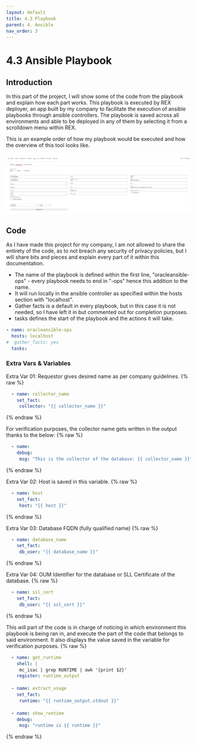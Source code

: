 ```yaml
---
layout: default
title: 4.3 Playbook
parent: 4. Ansible
nav_order: 3
---
```


# 4.3 Ansible Playbook

## Introduction

In this part of the project, I will show some of the code from the playbook and explain how each part works. This playbook is executed by REX deployer, an app built by my company to facilitate the execution of ansible playbooks through ansible controllers.
The playbook is saved across all environments and able to be deployed in any of them by selecting it from a scrolldown menu within REX.

This is an example order of how my playbook would be executed and how the overview of this tool looks like.

![REX_Deployer](../../resources/images/REX_Order_Example.PNG)

## Code

As I have made this project for my company, I am not allowed to share the entirety of the code, as to not breach any security of privacy policies, but I will share bits and pieces and explain every part of it within this documentation.

- The name of the playbook is defined within the first line, "oracleansible-ops" - every playbook needs to end in "-ops" hence this addition to the name.
- It will run locally in the ansible controller as specified within the hosts section with "localhost".
- Gather facts is a default in every playbook, but in this case it is not needed, so I have left it in but commented out for completion purposes.
- tasks defines the start of the playbook and the actions it will take.

```yaml
- name: oracleansible-ops
  hosts: localhost
#  gather_facts: yes
  tasks:
```

### Extra Vars & Variables

Extra Var 01: Requestor gives desired name as per company guidelines.
{% raw %}
```yaml
  - name: collector_name
    set_fact:
     collector: "{{ collector_name }}"
```
{% endraw %}


For verification purposes, the collector name gets written in the output thanks to the below:
{% raw %}
```yaml
  - name:
    debug:
     msg: "This is the collector of the database: {{ collector_name }}"
```
{% endraw %}

Extra Var 02: Host is saved in this variable.
{% raw %}
```yaml
  - name: host
    set_fact:
     host: "{{ host }}"
```
{% endraw %}

Extra Var 03: Database FQDN (fully qualified name)
{% raw %}
```yaml
  - name: database_name
    set_fact:
     db_user: "{{ database_name }}"
```
{% endraw %}

Extra Var 04: OUM Identifier for the database or SLL Certificate of the database.
{% raw %}
```yaml
  - name: ssl_cert
    set_fact:
     db_user: "{{ ssl_cert }}"

```
{% endraw %}

This will part of the code is in charge of noticing in which environment this playbook is being ran in, and execute the part of the code that belongs to said environment.
It also displays the value saved in the variable for verification purposes.
{% raw %}
```yaml
  - name: get_runtime
    shell: |
     mc_isac | grep RUNTIME | awk '{print $2}'
    register: runtime_output

  - name: extract_usage
    set_fact:
     runtime: "{{ runtime_output.stdout }}"

  - name: show_runtime
    debug:
     msg: "runtime is {{ runtime }}"
```
{% endraw %}

